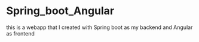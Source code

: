 # Spring_boot_Angular

this is a webapp that I created with Spring boot as my backend and Angular as frontend
